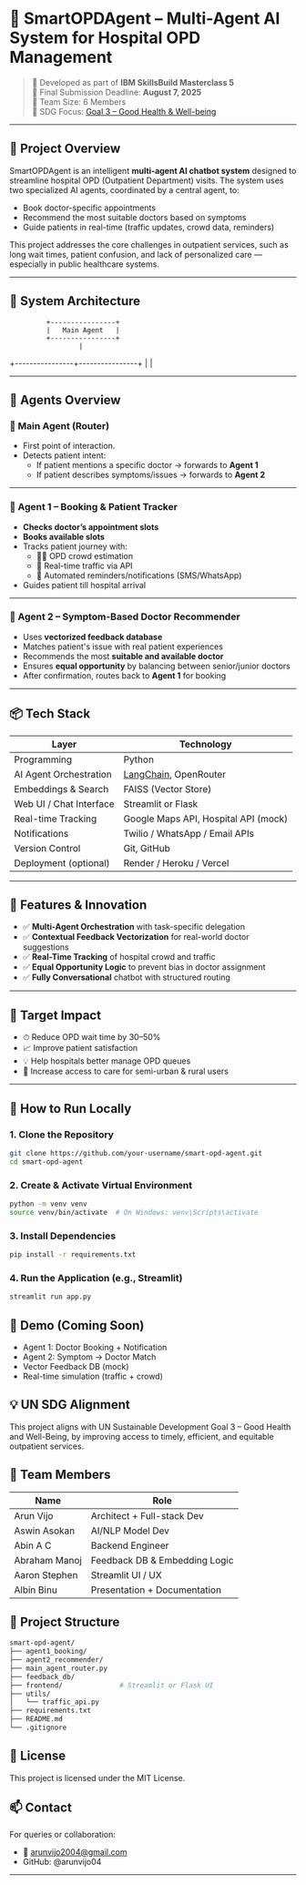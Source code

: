 # 🏥 SmartOPDAgent – Multi-Agent AI System for Hospital OPD Management

> 🤖 Developed as part of **IBM SkillsBuild Masterclass 5**  
> 📅 Final Submission Deadline: **August 7, 2025**  
> 👥 Team Size: 6 Members  
> 🎯 SDG Focus: [Goal 3 – Good Health & Well-being](https://sdgs.un.org/goals/goal3)

---

## 📌 Project Overview

SmartOPDAgent is an intelligent **multi-agent AI chatbot system** designed to streamline hospital OPD (Outpatient Department) visits. The system uses two specialized AI agents, coordinated by a central agent, to:

- Book doctor-specific appointments
- Recommend the most suitable doctors based on symptoms
- Guide patients in real-time (traffic updates, crowd data, reminders)

This project addresses the core challenges in outpatient services, such as long wait times, patient confusion, and lack of personalized care — especially in public healthcare systems.

---

## 🧠 System Architecture

             +----------------+
             |   Main Agent   |
             +----------------+
                     |
   +----------------+----------------+
   |                                 |



---

## 🤖 Agents Overview

### 🔹 Main Agent (Router)
- First point of interaction.
- Detects patient intent:
  - If patient mentions a specific doctor → forwards to **Agent 1**
  - If patient describes symptoms/issues → forwards to **Agent 2**

---

### 🔹 Agent 1 – Booking & Patient Tracker
- **Checks doctor’s appointment slots**
- **Books available slots**
- Tracks patient journey with:
  - 🧑‍⚕️ OPD crowd estimation
  - 🚦 Real-time traffic via API
  - 📩 Automated reminders/notifications (SMS/WhatsApp)
- Guides patient till hospital arrival

---

### 🔹 Agent 2 – Symptom-Based Doctor Recommender
- Uses **vectorized feedback database**
- Matches patient's issue with real patient experiences
- Recommends the most **suitable and available doctor**
- Ensures **equal opportunity** by balancing between senior/junior doctors
- After confirmation, routes back to **Agent 1** for booking

---

## 📦 Tech Stack

| Layer | Technology |
|-------|------------|
| Programming | Python |
| AI Agent Orchestration | [LangChain](https://www.langchain.com/), OpenRouter |
| Embeddings & Search | FAISS (Vector Store) |
| Web UI / Chat Interface | Streamlit or Flask |
| Real-time Tracking | Google Maps API, Hospital API (mock) |
| Notifications | Twilio / WhatsApp / Email APIs |
| Version Control | Git, GitHub |
| Deployment (optional) | Render / Heroku / Vercel |

---

## 🧪 Features & Innovation

- ✅ **Multi-Agent Orchestration** with task-specific delegation
- ✅ **Contextual Feedback Vectorization** for real-world doctor suggestions
- ✅ **Real-Time Tracking** of hospital crowd and traffic
- ✅ **Equal Opportunity Logic** to prevent bias in doctor assignment
- ✅ **Fully Conversational** chatbot with structured routing

---

## 🎯 Target Impact

- ⏱ Reduce OPD wait time by 30–50%
- 📈 Improve patient satisfaction
- 💡 Help hospitals better manage OPD queues
- 🤝 Increase access to care for semi-urban & rural users

---

## 🧾 How to Run Locally

### 1. Clone the Repository
```bash
git clone https://github.com/your-username/smart-opd-agent.git
cd smart-opd-agent
```
### 2. Create & Activate Virtual Environment
```bash
python -m venv venv
source venv/bin/activate  # On Windows: venv\Scripts\activate
```

### 3. Install Dependencies
```bash
pip install -r requirements.txt
```

### 4. Run the Application (e.g., Streamlit)
```bash
streamlit run app.py
```

## 🧪 Demo (Coming Soon)
- Agent 1: Doctor Booking + Notification
- Agent 2: Symptom → Doctor Match
- Vector Feedback DB (mock)
- Real-time simulation (traffic + crowd)

## 💡 UN SDG Alignment
This project aligns with UN Sustainable Development Goal 3 – Good Health and Well-Being, by improving access to timely, efficient, and equitable outpatient services.

## 👥 Team Members

| Name | Role |
|-------|------------|
| Arun Vijo | Architect + Full-stack Dev |
| Aswin Asokan | AI/NLP Model Dev |
| Abin A C | Backend Engineer |
| Abraham Manoj | Feedback DB & Embedding Logic |
| Aaron Stephen | Streamlit UI / UX |
| Albin Binu | Presentation + Documentation |

## 📂 Project Structure

```bash
smart-opd-agent/
├── agent1_booking/
├── agent2_recommender/
├── main_agent_router.py
├── feedback_db/
├── frontend/              # Streamlit or Flask UI
├── utils/
│   └── traffic_api.py
├── requirements.txt
├── README.md
└── .gitignore
```

## 📃 License
This project is licensed under the MIT License.

## 📫 Contact
For queries or collaboration:

- 📧 arunvijo2004@gmail.com
- GitHub: @arunvijo04


---

